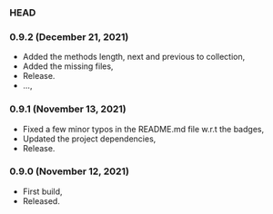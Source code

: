 ### HEAD

### 0.9.2 (December 21, 2021)

  * Added the methods length, next and previous to collection,
  * Added the missing files,
  * Release.
  * ...,


### 0.9.1 (November 13, 2021)

  * Fixed a few minor typos in the README.md file w.r.t the badges,
  * Updated the project dependencies,
  * Release.


### 0.9.0 (November 12, 2021)

  * First build,
  * Released.
